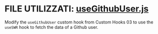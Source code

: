 # FILE UTILIZZATI: [useGithubUser.js](./src/useGithubUser.js)

Modify the `useGithubUser` custom hook from Custom Hooks 03 to use the `useSWR` hook to fetch the data of a Github user.